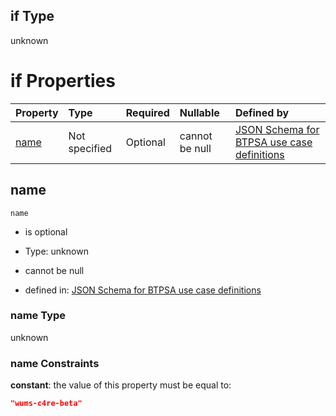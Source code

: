 ## if Type

unknown

# if Properties

| Property      | Type          | Required | Nullable       | Defined by                                                                                                                                                                                                        |
| :------------ | :------------ | :------- | :------------- | :---------------------------------------------------------------------------------------------------------------------------------------------------------------------------------------------------------------- |
| [name](#name) | Not specified | Optional | cannot be null | [JSON Schema for BTPSA use case definitions](btpsa-usecase-properties-services-items-allof-2-then-allof-55-if-properties-name.md "undefined#/properties/services/items/allOf/2/then/allOf/55/if/properties/name") |

## name



`name`

*   is optional

*   Type: unknown

*   cannot be null

*   defined in: [JSON Schema for BTPSA use case definitions](btpsa-usecase-properties-services-items-allof-2-then-allof-55-if-properties-name.md "undefined#/properties/services/items/allOf/2/then/allOf/55/if/properties/name")

### name Type

unknown

### name Constraints

**constant**: the value of this property must be equal to:

```json
"wums-c4re-beta"
```
